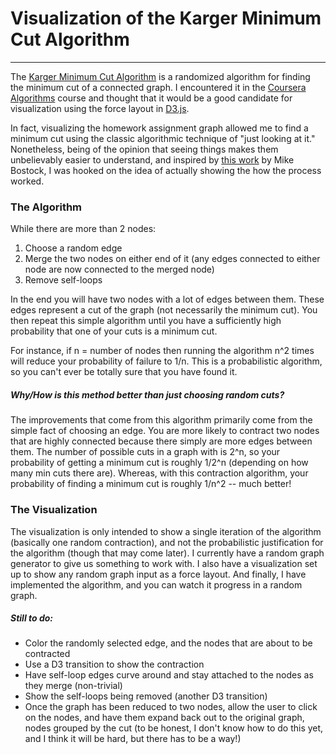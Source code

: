 # Visualization of the Karger Minimum Cut Algorithm

---

The [Karger Minimum Cut Algorithm](http://en.wikipedia.org/wiki/Karger%27s_algorithm) is a randomized algorithm for finding the minimum cut of a connected graph. I encountered it in the [Coursera Algorithms](https://www.coursera.org/course/algo) course and thought that it would be a good candidate for visualization using the force layout in [D3.js](http://d3js.org/). 

In fact, visualizing the homework assignment graph allowed me to find a minimum cut using the classic algorithmic technique of "just looking at it." Nonetheless, being of the opinion that seeing things makes them unbelievably easier to understand, and inspired by [this work](http://bost.ocks.org/mike/algorithms/) by Mike Bostock, I was hooked on the idea of actually showing the how the process worked. 

### The Algorithm

While there are more than 2 nodes:

1. Choose a random edge
2. Merge the two nodes on either end of it (any edges connected to either node are now connected to the merged node)
3. Remove self-loops

In the end you will have two nodes with a lot of edges between them. These edges represent a cut of the graph (not necessarily the minimum cut). You then repeat this simple algorithm until you have a sufficiently high probability that one of your cuts is a minimum cut. 

For instance, if n = number of nodes then running the algorithm n^2 times will reduce your probability of failure to 1/n. This is a probabilistic algorithm, so you can't ever be totally sure that you have found it.  

##### Why/How is this method better than just choosing random cuts?

The improvements that come from this algorithm primarily come from the simple fact of choosing an edge. You are more likely to contract two nodes that are highly connected because there simply are more edges between them. The number of possible cuts in a graph with is 2^n, so your probability of getting a minimum cut is roughly 1/2^n (depending on how many min cuts there are). Whereas, with this contraction algorithm, your probability of finding a minimum cut is roughly 1/n^2 -- much better!
  

### The Visualization

The visualization is only intended to show a single iteration of the algorithm (basically one random contraction), and not the probabilistic justification for the algorithm (though that may come later). I currently have a random graph generator to give us something to work with. I also have a visualization set up to show any random graph input as a force layout. And finally, I have implemented the algorithm, and you can watch it progress in a random graph.

##### Still to do: 
* Color the randomly selected edge, and the nodes that are about to be contracted
* Use a D3 transition to show the contraction
* Have self-loop edges curve around and stay attached to the nodes as they merge (non-trivial)
* Show the self-loops being removed (another D3 transition)
* Once the graph has been reduced to two nodes, allow the user to click on the nodes, and have them expand back out to the original graph, nodes grouped by the cut (to be honest, I don't know how to do this yet, and I think it will be hard, but there has to be a way!)



